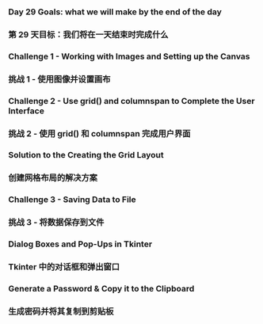 ### Day 29 Goals: what we will make by the end of the day
### 第 29 天目标：我们将在一天结束时完成什么

### Challenge 1 - Working with Images and Setting up the Canvas
### 挑战 1 - 使用图像并设置画布

### Challenge 2 - Use grid() and columnspan to Complete the User Interface
### 挑战 2 - 使用 grid() 和 columnspan 完成用户界面

### Solution to the Creating the Grid Layout
### 创建网格布局的解决方案

### Challenge 3 - Saving Data to File
### 挑战 3 - 将数据保存到文件

### Dialog Boxes and Pop-Ups in Tkinter
### Tkinter 中的对话框和弹出窗口

### Generate a Password & Copy it to the Clipboard
### 生成密码并将其复制到剪贴板

